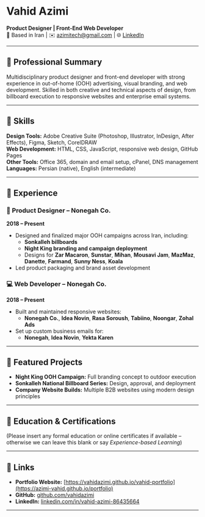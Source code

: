 # Vahid Azimi  
**Product Designer | Front-End Web Developer**  
📍 Based in Iran | ✉️ azimitech@gmail.com | 🌐 [LinkedIn](https://linkedin.com/in/vahid-azimi-86435664)

---

## 🔹 Professional Summary
Multidisciplinary product designer and front-end developer with strong experience in out-of-home (OOH) advertising, visual branding, and web development. Skilled in both creative and technical aspects of design, from billboard execution to responsive websites and enterprise email systems.

---

## 🔹 Skills

**Design Tools:** Adobe Creative Suite (Photoshop, Illustrator, InDesign, After Effects), Figma, Sketch, CorelDRAW  
**Web Development:** HTML, CSS, JavaScript, responsive web design, GitHub Pages  
**Other Tools:** Office 365, domain and email setup, cPanel, DNS management  
**Languages:** Persian (native), English (intermediate)

---

## 🔹 Experience

### 🚀 Product Designer – Nonegah Co.  
**2018 – Present**

- Designed and finalized major OOH campaigns across Iran, including:
  - **Sonkalleh billboards**  
  - **Night King branding and campaign deployment**  
  - Designs for **Zar Macaron**, **Sunstar**, **Mihan**, **Mousavi Jam**, **MazMaz**, **Danette**, **Farmand**, **Sunny Ness**, **Koala**
- Led product packaging and brand asset development

### 💻 Web Developer – Nonegah Co.  
**2018 – Present**

- Built and maintained responsive websites:
  - **Nonegah Co.**, **Idea Novin**, **Rasa Soroush**, **Tabiino**, **Noongar**, **Zohal Ads**
- Set up custom business emails for:
  - **Nonegah**, **Idea Novin**, **Yekta Karen**

---

## 🔹 Featured Projects

- **Night King OOH Campaign:** Full branding concept to outdoor execution
- **Sonkalleh National Billboard Series:** Design, approval, and deployment
- **Company Website Builds:** Multiple B2B websites using modern design principles

---

## 🔹 Education & Certifications
(Please insert any formal education or online certificates if available – otherwise we can leave this blank or say *Experience-based Learning*)

---

## 🔹 Links
- **Portfolio Website:** [https://vahidazimi.github.io/vahid-portfolio](https://azimi-vahid.github.io/portfolio)  
- **GitHub:** [github.com/vahidazimi](https://github.com/azimi-vahid)  
- **LinkedIn:** [linkedin.com/in/vahid-azimi-86435664](https://linkedin.com/in/vahid-azimi-86435664)

---
